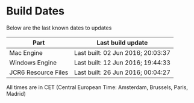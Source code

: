 # Build Dates

Below are the last known dates to updates

Part | Last build update
-----|-----
Mac Engine | Last built: 02 Jun 2016; 20:03:37
Windows Engine | Last built: 12 Jun 2016; 19:44:33
JCR6 Resource Files | Last built: 26 Jun 2016; 00:04:27
All times are in CET (Central European Time: Amsterdam, Brussels, Paris, Madrid)




